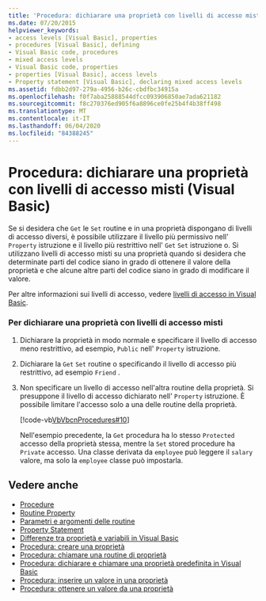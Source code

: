 ```yaml
---
title: 'Procedura: dichiarare una proprietà con livelli di accesso misti'
ms.date: 07/20/2015
helpviewer_keywords:
- access levels [Visual Basic], properties
- procedures [Visual Basic], defining
- Visual Basic code, procedures
- mixed access levels
- Visual Basic code, properties
- properties [Visual Basic], access levels
- Property statement [Visual Basic], declaring mixed access levels
ms.assetid: fdbb2d97-279a-4956-b26c-cbdfbc34915a
ms.openlocfilehash: f0f7aba25888544dfcc093906850ae7ada621182
ms.sourcegitcommit: f8c270376ed905f6a8896ce0fe25b4f4b38ff498
ms.translationtype: MT
ms.contentlocale: it-IT
ms.lasthandoff: 06/04/2020
ms.locfileid: "84388245"
---
```

# <a name="how-to-declare-a-property-with-mixed-access-levels-visual-basic"></a>Procedura: dichiarare una proprietà con livelli di accesso misti (Visual Basic)
Se si desidera che `Get` le `Set` routine e in una proprietà dispongano di livelli di accesso diversi, è possibile utilizzare il livello più permissivo nell' `Property` istruzione e il livello più restrittivo nell' `Get` `Set` istruzione o. Si utilizzano livelli di accesso misti su una proprietà quando si desidera che determinate parti del codice siano in grado di ottenere il valore della proprietà e che alcune altre parti del codice siano in grado di modificare il valore.  
  
 Per altre informazioni sui livelli di accesso, vedere [livelli di accesso in Visual Basic](../declared-elements/access-levels.md).  
  
### <a name="to-declare-a-property-with-mixed-access-levels"></a>Per dichiarare una proprietà con livelli di accesso misti  
  
1. Dichiarare la proprietà in modo normale e specificare il livello di accesso meno restrittivo, ad esempio, `Public` nell' `Property` istruzione.  
  
2. Dichiarare la `Get` `Set` routine o specificando il livello di accesso più restrittivo, ad esempio `Friend` .  
  
3. Non specificare un livello di accesso nell'altra routine della proprietà. Si presuppone il livello di accesso dichiarato nell' `Property` istruzione. È possibile limitare l'accesso solo a una delle routine della proprietà.  
  
     [!code-vb[VbVbcnProcedures#10](~/samples/snippets/visualbasic/VS_Snippets_VBCSharp/VbVbcnProcedures/VB/Class1.vb#10)]  
  
     Nell'esempio precedente, la `Get` procedura ha lo stesso `Protected` accesso della proprietà stessa, mentre la `Set` stored procedure ha `Private` accesso. Una classe derivata da `employee` può leggere il `salary` valore, ma solo la `employee` classe può impostarla.  
  
## <a name="see-also"></a>Vedere anche

- [Procedure](./index.md)
- [Routine Property](./property-procedures.md)
- [Parametri e argomenti delle routine](./procedure-parameters-and-arguments.md)
- [Property Statement](../../../language-reference/statements/property-statement.md)
- [Differenze tra proprietà e variabili in Visual Basic](./differences-between-properties-and-variables.md)
- [Procedura: creare una proprietà](./how-to-create-a-property.md)
- [Procedura: chiamare una routine di proprietà](./how-to-call-a-property-procedure.md)
- [Procedura: dichiarare e chiamare una proprietà predefinita in Visual Basic](./how-to-declare-and-call-a-default-property.md)
- [Procedura: inserire un valore in una proprietà](./how-to-put-a-value-in-a-property.md)
- [Procedura: ottenere un valore da una proprietà](./how-to-get-a-value-from-a-property.md)
